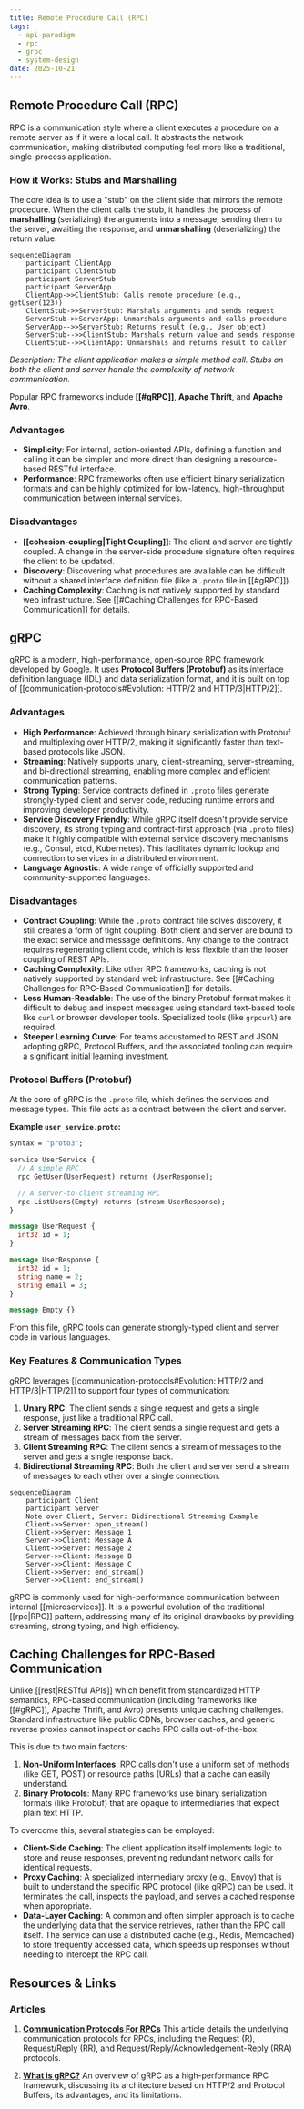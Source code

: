 ```yaml
---
title: Remote Procedure Call (RPC)
tags:
  - api-paradigm
  - rpc
  - grpc
  - system-design
date: 2025-10-21
---
```


## Remote Procedure Call (RPC)

RPC is a communication style where a client executes a procedure on a remote server as if it were a local call. It abstracts the network communication, making distributed computing feel more like a traditional, single-process application.

### How it Works: Stubs and Marshalling

The core idea is to use a "stub" on the client side that mirrors the remote procedure. When the client calls the stub, it handles the process of **marshalling** (serializing) the arguments into a message, sending them to the server, awaiting the response, and **unmarshalling** (deserializing) the return value.

```mermaid
sequenceDiagram
    participant ClientApp
    participant ClientStub
    participant ServerStub
    participant ServerApp
    ClientApp->>ClientStub: Calls remote procedure (e.g., getUser(123))
    ClientStub->>ServerStub: Marshals arguments and sends request
    ServerStub->>ServerApp: Unmarshals arguments and calls procedure
    ServerApp-->>ServerStub: Returns result (e.g., User object)
    ServerStub-->>ClientStub: Marshals return value and sends response
    ClientStub-->>ClientApp: Unmarshals and returns result to caller
```
*Description: The client application makes a simple method call. Stubs on both the client and server handle the complexity of network communication.*

Popular RPC frameworks include **[[#gRPC]]**, **Apache Thrift**, and **Apache Avro**.

### Advantages
- **Simplicity**: For internal, action-oriented APIs, defining a function and calling it can be simpler and more direct than designing a resource-based RESTful interface.
- **Performance**: RPC frameworks often use efficient binary serialization formats and can be highly optimized for low-latency, high-throughput communication between internal services.

### Disadvantages

- **[[cohesion-coupling|Tight Coupling]]**: The client and server are tightly coupled. A change in the server-side procedure signature often requires the client to be updated.
- **Discovery**: Discovering what procedures are available can be difficult without a shared interface definition file (like a `.proto` file in [[#gRPC]]).
- **Caching Complexity**: Caching is not natively supported by standard web infrastructure. See [[#Caching Challenges for RPC-Based Communication]] for details.

## gRPC

gRPC is a modern, high-performance, open-source RPC framework developed by Google. It uses **Protocol Buffers (Protobuf)** as its interface definition language (IDL) and data serialization format, and it is built on top of [[communication-protocols#Evolution: HTTP/2 and HTTP/3|HTTP/2]].

### Advantages
- **High Performance**: Achieved through binary serialization with Protobuf and multiplexing over HTTP/2, making it significantly faster than text-based protocols like JSON.
- **Streaming**: Natively supports unary, client-streaming, server-streaming, and bi-directional streaming, enabling more complex and efficient communication patterns.
- **Strong Typing**: Service contracts defined in `.proto` files generate strongly-typed client and server code, reducing runtime errors and improving developer productivity.
- **Service Discovery Friendly**: While gRPC itself doesn't provide service discovery, its strong typing and contract-first approach (via `.proto` files) make it highly compatible with external service discovery mechanisms (e.g., Consul, etcd, Kubernetes). This facilitates dynamic lookup and connection to services in a distributed environment.
- **Language Agnostic**: A wide range of officially supported and community-supported languages.

### Disadvantages
- **Contract Coupling**: While the `.proto` contract file solves discovery, it still creates a form of tight coupling. Both client and server are bound to the exact service and message definitions. Any change to the contract requires regenerating client code, which is less flexible than the looser coupling of REST APIs.
- **Caching Complexity**: Like other RPC frameworks, caching is not natively supported by standard web infrastructure. See [[#Caching Challenges for RPC-Based Communication]] for details.
- **Less Human-Readable**: The use of the binary Protobuf format makes it difficult to debug and inspect messages using standard text-based tools like `curl` or browser developer tools. Specialized tools (like `grpcurl`) are required.
- **Steeper Learning Curve**: For teams accustomed to REST and JSON, adopting gRPC, Protocol Buffers, and the associated tooling can require a significant initial learning investment.

### Protocol Buffers (Protobuf)
At the core of gRPC is the `.proto` file, which defines the services and message types. This file acts as a contract between the client and server.

**Example `user_service.proto`:**
```protobuf
syntax = "proto3";

service UserService {
  // A simple RPC
  rpc GetUser(UserRequest) returns (UserResponse);

  // A server-to-client streaming RPC
  rpc ListUsers(Empty) returns (stream UserResponse);
}

message UserRequest {
  int32 id = 1;
}

message UserResponse {
  int32 id = 1;
  string name = 2;
  string email = 3;
}

message Empty {}
```
From this file, gRPC tools can generate strongly-typed client and server code in various languages.

### Key Features & Communication Types

gRPC leverages [[communication-protocols#Evolution: HTTP/2 and HTTP/3|HTTP/2]] to support four types of communication:

1.  **Unary RPC**: The client sends a single request and gets a single response, just like a traditional RPC call.
2.  **Server Streaming RPC**: The client sends a single request and gets a stream of messages back from the server.
3.  **Client Streaming RPC**: The client sends a stream of messages to the server and gets a single response back.
4.  **Bidirectional Streaming RPC**: Both the client and server send a stream of messages to each other over a single connection.

```mermaid
sequenceDiagram
    participant Client
    participant Server
    Note over Client, Server: Bidirectional Streaming Example
    Client->>Server: open_stream()
    Client->>Server: Message 1
    Server->>Client: Message A
    Client->>Server: Message 2
    Server->>Client: Message B
    Server->>Client: Message C
    Client->>Server: end_stream()
    Server->>Client: end_stream()
```

gRPC is commonly used for high-performance communication between internal [[microservices]]. It is a powerful evolution of the traditional [[rpc|RPC]] pattern, addressing many of its original drawbacks by providing streaming, strong typing, and high efficiency.

## Caching Challenges for RPC-Based Communication

Unlike [[rest|RESTful APIs]] which benefit from standardized HTTP semantics, RPC-based communication (including frameworks like [[#gRPC]], Apache Thrift, and Avro) presents unique caching challenges. Standard infrastructure like public CDNs, browser caches, and generic reverse proxies cannot inspect or cache RPC calls out-of-the-box.

This is due to two main factors:
1.  **Non-Uniform Interfaces**: RPC calls don't use a uniform set of methods (like GET, POST) or resource paths (URLs) that a cache can easily understand.
2.  **Binary Protocols**: Many RPC frameworks use binary serialization formats (like Protobuf) that are opaque to intermediaries that expect plain text HTTP.

To overcome this, several strategies can be employed:
- **Client-Side Caching**: The client application itself implements logic to store and reuse responses, preventing redundant network calls for identical requests.
- **Proxy Caching**: A specialized intermediary proxy (e.g., Envoy) that is built to understand the specific RPC protocol (like gRPC) can be used. It terminates the call, inspects the payload, and serves a cached response when appropriate.
- **Data-Layer Caching**: A common and often simpler approach is to cache the underlying data that the service retrieves, rather than the RPC call itself. The service can use a distributed cache (e.g., Redis, Memcached) to store frequently accessed data, which speeds up responses without needing to intercept the RPC call.

## Resources & Links

### Articles

1.  **[Communication Protocols For RPCs](https://www.geeksforgeeks.org/computer-networks/communication-protocols-for-rpcs/)**
    This article details the underlying communication protocols for RPCs, including the Request (R), Request/Reply (RR), and Request/Reply/Acknowledgement-Reply (RRA) protocols.

2.  **[What is gRPC?](https://www.wallarm.com/what/the-concept-of-grpc)**
    An overview of gRPC as a high-performance RPC framework, discussing its architecture based on HTTP/2 and Protocol Buffers, its advantages, and its limitations.
